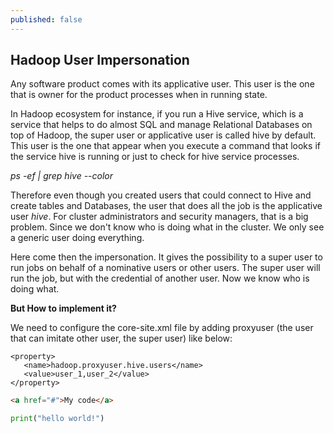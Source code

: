 ```yaml
---
published: false
---
```

## Hadoop User Impersonation

Any software product comes with its applicative user. This user is the one that is owner for the product processes when in running state. 

In Hadoop ecosystem for instance, if you run a Hive service, which is a service that helps to do almost SQL and manage Relational Databases on top of Hadoop, the super user or applicative user is called hive by default. This user is the one that appear when you execute a command that looks if the service hive is running or just to check for hive service processes.

_ps -ef  | grep hive  --color_


Therefore even though you created users that could connect to Hive and create tables and Databases, the user that does all the job is the applicative user _hive_.   For cluster administrators and security managers, that is a big problem.  Since we don't know who is doing what in the cluster. We only see a generic user doing everything.

Here come then the impersonation. It gives the possibility to a super user to run jobs on behalf of a nominative users or other users. The super user will run the job, but with the credential of another user. Now we know who is doing what.

**But How to implement it?**

We need to configure the core-site.xml file by adding proxyuser (the user that can imitate other user, the super user) like below:

```
<property>
   <name>hadoop.proxyuser.hive.users</name>
   <value>user_1,user_2</value>
</property>
```



~~~html
<a href="#">My code</a>
~~~

```python
print("hello world!")
```


